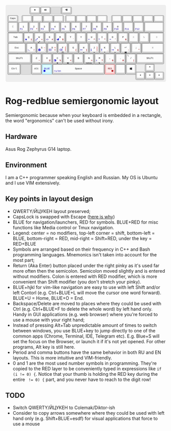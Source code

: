 ![layout](img/v1-white.jpg)

# Rog-redblue semiergonomic layout

Semiergonomic because when your keyboard is embedded in a rectangle, the word "ergonomics" can't be used without irony.

## Hardware

Asus Rog Zephyrus G14 laptop.

## Environment
I am a C++ programmer speaking English and Russian. My OS is Ubuntu and I use VIM extensively.

## Key points in layout design
- QWERTY/ЙЦУКЕН layout preserved;
- CapsLock is swapped with Escape ([here is why](https://vim.fandom.com/wiki/Avoid_the_escape_key))
- BLUE for navigation/launchers, RED for symbols. BLUE+RED for misc functions like Media control or Tmux navigation.
- Legend: center = no modifiers, top-left corner = shift, bottom-left = BLUE, bottom-right = RED, mid-right = Shift+RED, under the key = RED+BLUE
- Symbols are arranged based on their frequency in C++ and Bash programming languages. Mnemonics isn't taken into account for the most part;
- Return (Aka Enter) button placed under the right pinky as it's used far more often then the semicolon. Semicolon moved slightly and is entered without modifiers. Colon is entered with RED modifier, which is more convenient than Shift modifier (you don't stretch your pinky).
- BLUE+hjkl for vim-like navigation are easy to use with left Shift and/or left Contorl (e.g. Ctrl+BLUE+L will move the cursor one word forward). BLUE+U = Home, BLUE+O = End.
- Backspace/Delete are moved to places where they could be used with Ctrl (e.g. Ctrl+BLUE+F to delete the whole word) by left hand only. Handy in GUI applications (e.g. web browser) where you're forced to use a mouse with your right hand;
- Instead of pressing Alt+Tab unpredictable amount of times to switch between windows, you use BLUE+key to jump directly to one of the common apps (Chrome, Terminal, IDE, Telegram etc). E.g. Blue+S will set the focus on the Browser, or launch it if it's not yet opened. For other programs, Alt key is still here.
- Period and comma buttons have the same behavior in both RU and EN layouts. This is more intuitive and VIM-friendly.
- 0 and 1 are the most used number symbols in programming. They're copied to the RED layer to be conveniently typed in expressions like `if (i != 0) {`. Notice that your thumb is holding the RED key during the entire ` != 0) {` part, and you never have to reach to the digit row!

## TODO
- Switch QWERTY/ЙЦУКЕН to Colemak/Diktor-ish
- Consider to copy arrows somewhere where they could be used with left hand only (e.g. Shift+BLUE+esdf) for visual applications that force to use a mouse
